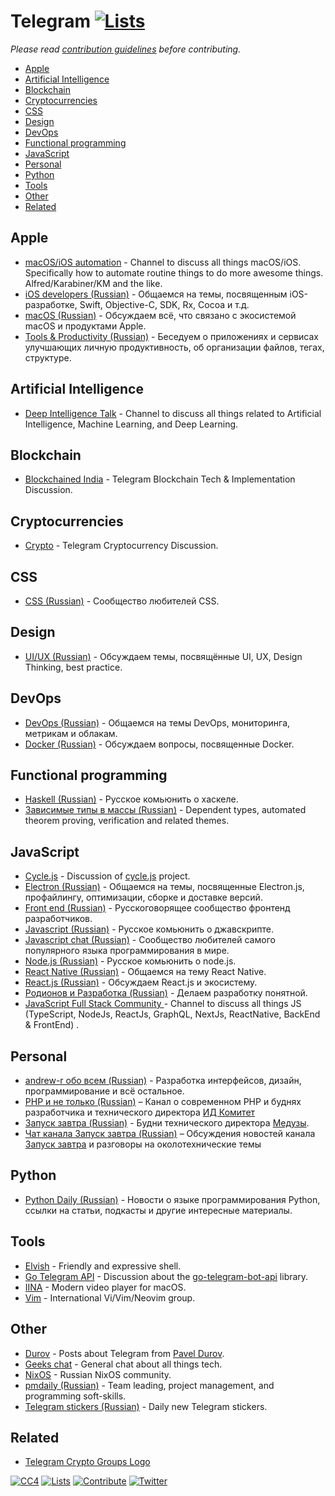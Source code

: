 # Telegram [![Lists](https://img.shields.io/badge/-more%20lists-0a0a0a.svg?style=flat&colorA=0a0a0a)](https://github.com/learn-anything/curated-lists)

_Please read [contribution guidelines](contributing.md) before contributing._

- [Apple](#apple)
- [Artificial Intelligence](#artificial-intelligence)
- [Blockchain](#blockchain)
- [Cryptocurrencies](#cryptocurrencies)
- [CSS](#css)
- [Design](#design)
- [DevOps](#devops)
- [Functional programming](#functional-programming)
- [JavaScript](#javascript)
- [Personal](#personal)
- [Python](#python)
- [Tools](#tools)
- [Other](#other)
- [Related](#related)

## Apple

- [macOS/iOS automation](https://t.me/joinchat/BBKnQU4_rty6_942PFbPbw) - Channel to discuss all things macOS/iOS. Specifically how to automate routine things to do more awesome things. Alfred/Karabiner/KM and the like.
- [iOS developers (Russian)](https://t.me/ios_ru) - Общаемся на темы, посвященным iOS-разработке, Swift, Objective-C, SDK, Rx, Cocoa и т.д.
- [macOS (Russian)](https://t.me/macos_ru) - Обсуждаем всё, что связано с экосистемой macOS и продуктами Apple.
- [Tools & Productivity (Russian)](https://t.me/ToolsProductivity) - Беседуем о приложениях и сервисах улучшающих личную продуктивность, об организации файлов, тегах, структуре.

## Artificial Intelligence

- [Deep Intelligence Talk](https://t.me/joinchat/CuFqkRQSxRy5M_6KxhKrCA) - Channel to discuss all things related to Artificial Intelligence, Machine Learning, and Deep Learning.

## Blockchain

- [Blockchained India](https://t.me/blockchainedindia) - Telegram Blockchain Tech & Implementation Discussion.

## Cryptocurrencies

- [Crypto](https://t.me/pietzcrypto) - Telegram Cryptocurrency Discussion.

## CSS

- [CSS (Russian)](https://t.me/css_ru) - Сообщество любителей CSS.

## Design

- [UI/UX (Russian)](https://t.me/uiux_ru) - Обсуждаем темы, посвящённые UI, UX, Design Thinking, best practice.

## DevOps

- [DevOps (Russian)](https://t.me/devops_ru) - Общаемся на темы DevOps, мониторинга, метрикам и облакам.
- [Docker (Russian)](https://t.me/docker_ru) - Обсуждаем вопросы, посвященные Docker.

## Functional programming

- [Haskell (Russian)](https://t.me/haskellru) - Русское комьюнить о xаскеле.
- [Зависимые типы в массы (Russian)](https://t.me/joinchat/Ai4h2D9SWO_RDx2jMUbzqw) - Dependent types, automated theorem proving, verification and related themes.

## JavaScript

- [Cycle.js](https://t.me/cycle_js) - Discussion of [cycle.js](https://github.com/cyclejs/cyclejs) project.
- [Electron (Russian)](https://t.me/electron_ru) - Общаемся на темы, посвященные Electron.js, профайлингу, оптимизации, сборке и доставке версий.
- [Front end (Russian)](https://t.me/frontend_ru) - Русскоговорящее сообщество фронтенд разработчиков.
- [Javascript (Russian)](https://t.me/js_ru) - Русское комьюнить о джавскрипте.
- [Javascript chat (Russian)](https://t.me/javascript_ru) - Сообщество любителей самого популярного языка программирования в мире.
- [Node.js (Russian)](https://t.me/nodejs_ru) - Русское комьюнить о node.js.
- [React Native (Russian)](https://t.me/reactnative_ru) - Общаемся на тему React Native.
- [React.js (Russian)](https://t.me/react_js) - Обсуждаем React.js и экосистему.
- [Родионов и Разработка (Russian)](https://t.me/rodionovrodionovrodionov1) - Делаем разработку понятной.
- [JavaScript Full Stack Community ](https://t.me/javascriptx) - Channel to discuss all things JS (TypeScript, NodeJs, ReactJs, GraphQL, NextJs, ReactNative, BackEnd & FrontEnd) .

## Personal

- [andrew-r обо всем (Russian)](https://t.me/andrew_r_notes) - Разработка интерфейсов, дизайн, программирование и всё остальное.
- [PHP и не только (Russian)](https://t.me/phpio) – Канал о современном PHP и буднях разработчика и технического директора [ИД Комитет](https://cmtt.ru)
- [Запуск завтра (Russian)](https://t.me/ctodaily) - Будни технического директора [Медузы](https://meduza.io).
- [Чат канала Запуск завтра (Russian)](https://t.me/ctodailychat) – Обсуждения новостей канала [Запуск завтра](https://t.me/ctodaily) и разговоры на околотехнические темы

## Python

- [Python Daily (Russian)](https://t.me/pydaily) - Новости о языке программирования Python, ссылки на статьи, подкасты и другие интересные материалы.

## Tools

- [Elvish](https://t.me/elvish) - Friendly and expressive shell.
- [Go Telegram API](https://t.me/go_telegram_bot_api) - Discussion about the [go-telegram-bot-api](https://github.com/go-telegram-bot-api/telegram-bot-api) library.
- [IINA](https://t.me/joinchat/AAAAAEBemW7dU8X7IHShwQ) - Modern video player for macOS.
- [Vim](https://t.me/VimUserGroup) - International Vi/Vim/Neovim group.

## Other

- [Durov](https://t.me/durov) - Posts about Telegram from [Pavel Durov](https://twitter.com/durov).
- [Geeks chat](https://t.me/geeksChat) - General chat about all things tech.
- [NixOS](https://t.me/ru_nixos) - Russian NixOS community.
- [pmdaily (Russian)](https://t.me/pmdaily) - Team leading, project management, and programming soft-skills.
- [Telegram stickers (Russian)](https://t.me/mosticks) - Daily new Telegram stickers.

## Related

- [Telegram Crypto Groups Logo](http://telegramcryptogroups.com/)

[![CC4](https://img.shields.io/badge/license-CC4-0a0a0a.svg?style=flat&colorA=0a0a0a)](https://creativecommons.org/licenses/by/4.0/)
[![Lists](https://img.shields.io/badge/-more%20lists-0a0a0a.svg?style=flat&colorA=0a0a0a)](https://github.com/learn-anything/curated-lists)
[![Contribute](https://img.shields.io/badge/-contribute-0a0a0a.svg?style=flat&colorA=0a0a0a)](contributing.md)
[![Twitter](http://bit.ly/latwitt)](https://twitter.com/learnanything_)
